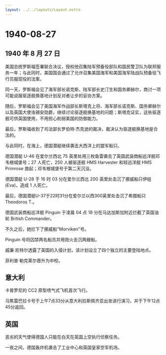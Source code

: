 ```yaml
---
layout: ../../layouts/Layout.astro
---
```


# 1940-08-27

## 1940 年 8 月 27 日

美国总统罗斯福签署联合决议，授权他召集陆军预备役部队和国民警卫队为联邦服务一年；与此同时，美国国会通过了允许召集美国海军和美国海军陆战队预备役飞行员服现役的法案。

同一天，罗斯福会见了海军部长诺克斯、陆军部长史汀生和国务卿赫尔，商讨一项可能说服驱逐舰换基地计划反对者让步的妥协方案。

随后，罗斯福会见了美国海军作战部长斯塔克上将、海军部长诺克斯、国务卿赫尔以及英国大使洛锡安勋爵，继续讨论驱逐舰换基地的问题；斯塔克证实，这些驱逐舰可供英国使用，不用担心削弱美国的防御能力。

最后，罗斯福收到了司法部长罗伯特·杰克逊的裁决，裁决认为驱逐舰换基地是合法的。

与此同时，在海上，德国潜艇继续袭击大西洋上的盟军船只。

德国潜艇 U-46 在爱尔兰西北 75
英里处用三枚鱼雷袭击了英国武装商船巡洋舰邓韦根城堡号；27 人死亡，250
人被驱逐舰 HMS Harvester 和轻巡洋舰 HMS Primrose
救起；邓韦根城堡号于第二天沉没。

德国潜艇 U-28 于 16 时 03 分在爱尔兰西北 200 英里处击沉了挪威船只伊娃
(Eva)，造成 1 人死亡。

最后，德国潜艇U-37于22时31分在爱尔兰以西300英里处击沉了希腊船只Theodoros
T.。

德国武装商船巡洋舰 Pinguin 于凌晨 04 点 18
分在马达加斯加附近拦截了英国油轮 British Commander。

不久之后，她拦下了挪威船"Morviken"号。

Pinguin 号将囚禁两名船员并用炮火击沉两艘船。

威廉·凯特尔透露了英国的入侵计划，该计划设立了四个独立的主要登陆地点。

菲利普·勒克莱尔晋升为中校。

## 意大利

卡普罗尼的 CC2 原型喷气式飞机首次飞行。

马焦雷巴拉卡号于上午7点33分从意大利拉斯佩齐亚出发进行演习，并于下午12点45分返回。

## 英国

恶劣的天气使得德国人只能在白天在英国上空执行侦察任务。

一夜之间，德国轰炸机袭击了工业中心和英国皇家空军机场。